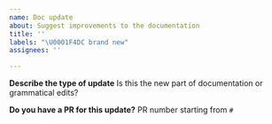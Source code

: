 ```yaml
---
name: Doc update
about: Suggest improvements to the documentation
title: ''
labels: "\U0001F4DC brand new"
assignees: ''

---
```


**Describe the type of update**
Is this the new part of documentation or grammatical edits?

**Do you have a PR for this update?**
PR number starting from `#`